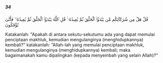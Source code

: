 ##### 34

<span class="ayah">قُلْ هَلْ مِن شُرَكَآئِكُم مَّن يَبْدَؤُا۟ ٱلْخَلْقَ ثُمَّ يُعِيدُهُۥ ۚ قُلِ ٱللَّهُ يَبْدَؤُا۟ ٱلْخَلْقَ ثُمَّ يُعِيدُهُۥ ۖ فَأَنَّىٰ تُؤْفَكُونَ</span>

<span class="ayah_translation">Katakanlah: "Apakah di antara sekutu-sekutumu ada yang dapat memulai penciptaan makhluk, kemudian mengulanginya (menghidupkannya) kembali?" katakanlah: "Allah-lah yang memulai penciptaan makhluk, kemudian mengulanginya (menghidupkannya) kembali; maka bagaimanakah kamu dipalingkan (kepada menyembah yang selain Allah)?"</span>
